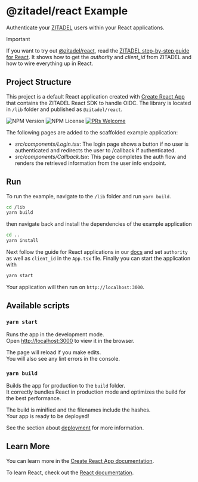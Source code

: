 # @zitadel/react Example

Authenticate your [ZITADEL](https://zitadel.com) users within your React applications.

> [!IMPORTANT]
> If you want to try out [@zitadel/react](https://www.npmjs.com/package/@zitadel/react), read the [ZITADEL step-by-step guide for React](https://zitadel.com/docs/examples/login/react).
> It shows how to get the _authority_ and _client_id_ from ZITADEL and how to wire everything up in React.

## Project Structure

This project is a default React application created with [Create React App](https://create-react-app.dev/) that contains the ZITADEL React SDK to handle OIDC. The library is located in `/lib` folder and published as `@zitadel/react`.

![NPM Version](https://img.shields.io/npm/v/@zitadel/react)
![NPM License](https://img.shields.io/npm/l/@zitadel/react)
[![PRs Welcome](https://img.shields.io/badge/PRs-welcome-brightgreen.svg?style=flat-square)](https://makeapullrequest.com)

The following pages are added to the scaffolded example application:

- _src/components/Login.tsx_: The login page shows a button if no user is authenticated and redirects the user to /callback if authenticated.
- _src/components/Callback.tsx_: This page completes the auth flow and renders the retrieved information from the user info endpoint.

## Run

To run the example, navigate to the `/lib` folder and run `yarn build`.

```bash
cd /lib
yarn build
```

then navigate back and install the dependencies of the example application

```bash
cd ..
yarn install
```

Next follow the guide for React applications in our [docs](https://zitadel.com/docs/examples/login/react)
and set `authority` as well as `client_id` in the `App.tsx` file.
Finally you can start the application with

```bash
yarn start
```

Your application will then run on `http://localhost:3000`.

## Available scripts

### `yarn start`

Runs the app in the development mode.\
Open [http://localhost:3000](http://localhost:3000) to view it in the browser.

The page will reload if you make edits.\
You will also see any lint errors in the console.

### `yarn build`

Builds the app for production to the `build` folder.\
It correctly bundles React in production mode and optimizes the build for the best performance.

The build is minified and the filenames include the hashes.\
Your app is ready to be deployed!

See the section about [deployment](https://facebook.github.io/create-react-app/docs/deployment) for more information.

## Learn More

You can learn more in the [Create React App documentation](https://facebook.github.io/create-react-app/docs/getting-started).

To learn React, check out the [React documentation](https://reactjs.org/).
